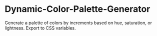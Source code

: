 # Dynamic-Color-Palette-Generator
Generate a palette of colors by increments based on hue, saturation, or lightness. Export to CSS variables.
